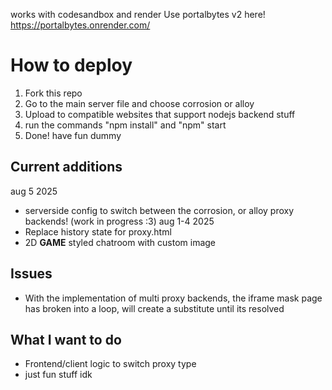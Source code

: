 works with codesandbox and render
Use portalbytes v2 here! https://portalbytes.onrender.com/

# How to deploy
1. Fork this repo
2. Go to the main server file and choose corrosion or alloy
3. Upload to compatible websites that support nodejs backend stuff
4. run the commands "npm install" and "npm" start
5. Done! have fun dummy

## Current additions
aug 5 2025
- serverside config to switch between the corrosion, or alloy proxy backends! (work in progress :3)
aug 1-4 2025
- Replace history state for proxy.html
- 2D **GAME** styled chatroom with custom image

## Issues
- With the implementation of multi proxy backends, the iframe mask page has broken into a loop, will create a substitute until its resolved

## What I want to do
- Frontend/client logic to switch proxy type
- just fun stuff idk
